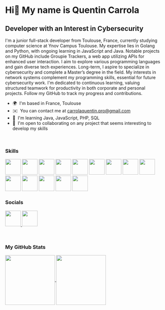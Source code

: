 Hi👋 My name is Quentin Carrola
=======================================================================================================================================

Developer with an Interest in Cybersecurity
-------------------------------------------

I'm a junior full-stack developer from Toulouse, France, currently studying computer science at Ynov Campus Toulouse. My expertise lies in Golang and Python, with ongoing learning in JavaScript and Java. Notable projects on my GitHub include Groupie Trackers, a web app utilizing APIs for enhanced user interaction. I aim to explore various programming languages and gain diverse tech experiences. Long-term, I aspire to specialize in cybersecurity and complete a Master’s degree in the field. My interests in network systems complement my programming skills, essential for future cybersecurity work. I'm dedicated to continuous learning, valuing structured teamwork for productivity in both corporate and personal projects. Follow my GitHub to track my progress and contributions.

*   🌍  I'm based in France, Toulouse
*   ✉️  You can contact me at [carrolaquentin.pro@gmail.com](mailto:carrolaquentin.pro@gmail.com)
*   🧠  I'm learning Java, JavaScript, PHP, SQL
*   🤝  I'm open to collaborating on any project that seems interesting to develop my skills

<br>

### Skills
<p align="left">
<img src="https://cdn.jsdelivr.net/gh/devicons/devicon@latest/icons/git/git-original.svg" width="50" height="50"/>
<img src="https://cdn.jsdelivr.net/gh/devicons/devicon@latest/icons/python/python-original.svg" width="50" height="50"/>
<img src="https://cdn.jsdelivr.net/gh/devicons/devicon@latest/icons/go/go-original.svg" width="50" height="50"/>
<img src="https://cdn.jsdelivr.net/gh/devicons/devicon@latest/icons/html5/html5-original.svg" width="50" height="50"/>
<img src="https://cdn.jsdelivr.net/gh/devicons/devicon@latest/icons/css3/css3-original.svg" width="50" height="50"/>
<img src="https://cdn.jsdelivr.net/gh/devicons/devicon@latest/icons/javascript/javascript-original.svg" width="50" height="50"/>
<img src="https://cdn.jsdelivr.net/gh/devicons/devicon@latest/icons/php/php-original.svg" width="50" height="50"/>
<img src="https://cdn.jsdelivr.net/gh/devicons/devicon@latest/icons/java/java-original.svg" width="50" height="50"/>
<img src="https://cdn.jsdelivr.net/gh/devicons/devicon@latest/icons/nodejs/nodejs-original-wordmark.svg" width="50" height="50"/>
<img src="https://cdn.jsdelivr.net/gh/devicons/devicon@latest/icons/mysql/mysql-original-wordmark.svg" width="50" height="50"/>
<img src="https://cdn.jsdelivr.net/gh/devicons/devicon@latest/icons/sqlite/sqlite-original.svg" width="50" height="50"/>
<img src="https://cdn.jsdelivr.net/gh/devicons/devicon@latest/icons/photoshop/photoshop-original.svg" width="50" height="50"/>
<img src="https://cdn.jsdelivr.net/gh/devicons/devicon@latest/icons/figma/figma-original.svg" width="50" height="50"/>
<img src="https://cdn.jsdelivr.net/gh/devicons/devicon@latest/icons/linux/linux-original.svg" width="50" height="50"/>

</p>

                    
### Socials      
<p align="left">
  <a href="https://www.linkedin.com/in/quentin-carrola/" target="_blank">
    <picture>
        <img src="https://cdn.jsdelivr.net/gh/devicons/devicon@latest/icons/linkedin/linkedin-original.svg" width="50" height="50" />
    </picture>
  </a>
  
  <a href="https://www.github.com/Xplit495/" target="_blank">
    <picture>
      <img src="https://cdn.jsdelivr.net/gh/devicons/devicon@latest/icons/github/github-original.svg" width="50" height="50" />
    </picture>
  </a>
</p>

<br>

### My GitHub Stats

<a href="https://github.com/Xplit495/">
  <img height=160 align="center" src="https://github-readme-stats.vercel.app/api?username=Xplit495&hide=stars,prs&rank_icon=github&show_icons=true&include_all_commits=true" />
</a>

<a href="https://github.com/Xplit495/">
  <img height=160 align="center" src="https://github-readme-stats.vercel.app/api/top-langs?username=Xplit495&layout=compact&langs_count=8&card_width=320" />
</a>
